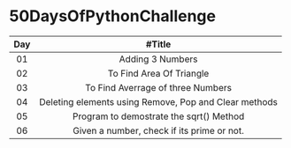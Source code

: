 # 50DaysOfPythonChallenge

| Day | #Title |
| :---: | :---: |
| 01 | Adding 3 Numbers |
| 02 | To Find Area Of Triangle |
| 03 | To Find Averrage of three Numbers |
| 04| Deleting elements using Remove, Pop and Clear methods |
| 05| Program to demostrate the sqrt() Method|
| 06| Given a number, check if its prime or not.|
